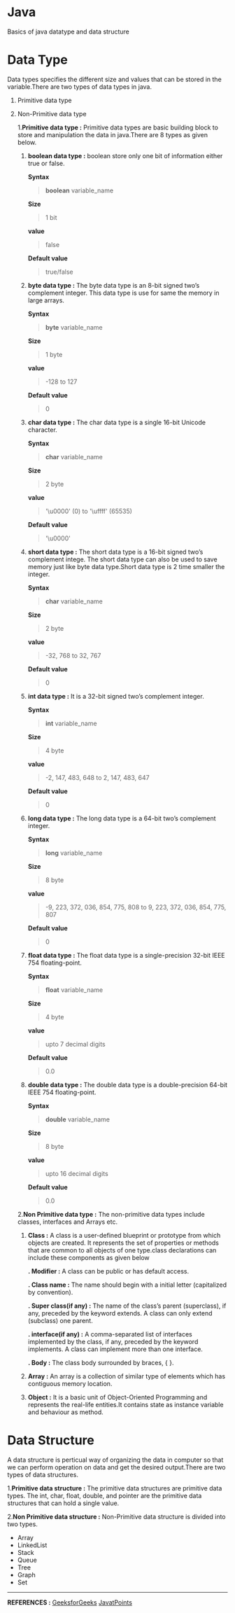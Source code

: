 # Java
Basics of java datatype and data structure

# Data Type 
Data types specifies the different size and values that can be stored in the variable.There are two types of data types in java.
1. Primitive data type
2. Non-Primitive data type

   1.**Primitive data type :**  Primitive data types are basic building block to store and manipulation the data in java.There are 
                              8 types as given below.
                               
      1. **boolean data type :** boolean store only one bit of information either true or false. 
           
           **Syntax**
           > **boolean** variable_name
          
           **Size**
           > 1 bit

           **value**
           > false

           **Default value**
           > true/false
                              
      1. **byte data type :** The byte data type is an 8-bit signed two’s complement integer. This data type is use for same the memory in large arrays.
           
           **Syntax**
           > **byte** variable_name
          
           **Size**
           > 1 byte

            **value**
           > -128 to 127

           **Default value**
           > 0

      1. **char data type :** The char data type is a single 16-bit Unicode character.
           
           **Syntax**
           > **char** variable_name
          
           **Size**
           > 2 byte

            **value**
           > '\u0000' (0) to '\uffff' (65535)

           **Default value**
           > '\u0000'

      1. **short data type :** The short data type is a 16-bit signed two’s complement intege. The short data type can also be used to save memory just like byte                                data type.Short data type is 2 time smaller the integer.
           
           **Syntax**
           > **char** variable_name
          
           **Size**
           > 2 byte

            **value**
           > -32, 768 to 32, 767


           **Default value**
           > 0

      1. **int data type :** It is a 32-bit signed two’s complement integer.
           
           **Syntax**
           > **int** variable_name
          
           **Size**
           > 4 byte

            **value**
           > -2, 147, 483, 648 to 2, 147, 483, 647 


           **Default value**
           > 0
                               
      1. **long data type :** The long data type is a 64-bit two’s complement integer.
           
           **Syntax**
           > **long** variable_name
          
           **Size**
           > 8 byte

            **value**
           > -9, 223, 372, 036, 854, 775, 808 
           >   to 
           >  9, 223, 372, 036, 854, 775, 807 

           **Default value**
           > 0    

                     
     1. **float data type :** The float data type is a single-precision 32-bit IEEE 754 floating-point.
           
           **Syntax**
           > **float** variable_name
          
           **Size**
           > 4 byte

           **value**
           > upto 7 decimal digits

           **Default value**
           > 0.0                                      
                  
     1. **double data type :** The double data type is a double-precision 64-bit IEEE 754 floating-point.
           
           **Syntax**
           > **double** variable_name
          
           **Size**
           > 8 byte

           **value**
           > upto 16 decimal digits

           **Default value**
           > 0.0  

   2.**Non Primitive data type :**  The non-primitive data types include classes, interfaces and Arrays etc.
                               
      1. **Class :** A class is a user-defined blueprint or prototype from which objects are created.  It represents the set of properties or methods that are common to all objects of one type.class declarations can include these components as given below
           
           **. Modifier :** A class can be public or has default access.
           
           **. Class name :** The name should begin with a initial letter (capitalized by convention).
           
           **. Super class(if any) :** The name of the class’s parent (superclass), if any, preceded by the keyword extends. A class can only extend (subclass) one parent.
           
           **. interface(if any) :** A comma-separated list of interfaces implemented by the class, if any, preceded by the keyword implements. A class can implement more than one interface.
                               
           **. Body :** The class body surrounded by braces, { }.
  
      2. **Array :** An array is a collection of similar type of elements which has contiguous memory location.  
      
      3. **Object :** It is a basic unit of Object-Oriented Programming and represents the real-life entities.It contains state as instance variable and behaviour as method.                       
      
# Data Structure

A data structure is perticual way of organizing the data in computer so that we can perform operation on data and get the desired output.There are two types of data structures.

1.**Primitive data structure :** The primitive data structures are primitive data types. The int, char, float, double, and pointer are the primitive data structures that can hold a single value.

2.**Non Primitive data structure :** Non-Primitive data structure is divided into two types.

- Array
- LinkedList
- Stack
- Queue
- Tree
- Graph
- Set
---

**REFERENCES :** [GeeksforGeeks](https://www.geeksforgeeks.org/data-types-in-java/)
                 [JavatPoints](https://www.javatpoint.com/java-data-types)

